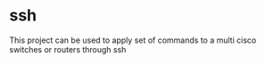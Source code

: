 # ssh



This project can be used to apply set of commands to a multi cisco switches or routers through ssh 
